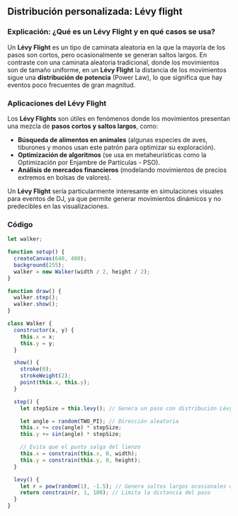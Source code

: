 ## Distribución personalizada: Lévy flight
### **Explicación: ¿Qué es un Lévy Flight y en qué casos se usa?**

Un **Lévy Flight** es un tipo de caminata aleatoria en la que la mayoría de los pasos son cortos, pero ocasionalmente se generan saltos largos. En contraste con una caminata aleatoria tradicional, donde los movimientos son de tamaño uniforme, en un **Lévy Flight** la distancia de los movimientos sigue una **distribución de potencia** (Power Law), lo que significa que hay eventos poco frecuentes de gran magnitud.

### **Aplicaciones del Lévy Flight**

Los **Lévy Flights** son útiles en fenómenos donde los movimientos presentan una mezcla de **pasos cortos y saltos largos**, como:

-   **Búsqueda de alimentos en animales** (algunas especies de aves, tiburones y monos usan este patrón para optimizar su exploración).
-   **Optimización de algoritmos** (se usa en metaheurísticas como la Optimización por Enjambre de Partículas - PSO).
-   **Análisis de mercados financieros** (modelando movimientos de precios extremos en bolsas de valores).

Un **Lévy Flight** sería particularmente interesante en simulaciones visuales para eventos de DJ, ya que permite generar movimientos dinámicos y no predecibles en las visualizaciones.

### Código
```js
let walker;

function setup() {
  createCanvas(640, 480);
  background(255);
  walker = new Walker(width / 2, height / 2);
}

function draw() {
  walker.step();
  walker.show();
}

class Walker {
  constructor(x, y) {
    this.x = x;
    this.y = y;
  }

  show() {
    stroke(0);
    strokeWeight(2);
    point(this.x, this.y);
  }

  step() {
    let stepSize = this.levy(); // Genera un paso con distribución Lévy

    let angle = random(TWO_PI); // Dirección aleatoria
    this.x += cos(angle) * stepSize;
    this.y += sin(angle) * stepSize;

    // Evita que el punto salga del lienzo
    this.x = constrain(this.x, 0, width);
    this.y = constrain(this.y, 0, height);
  }

  levy() {
    let r = pow(random(1), -1.5); // Genera saltos largos ocasionales con distribución de potencia
    return constrain(r, 1, 100); // Limita la distancia del paso
  }
}

```
